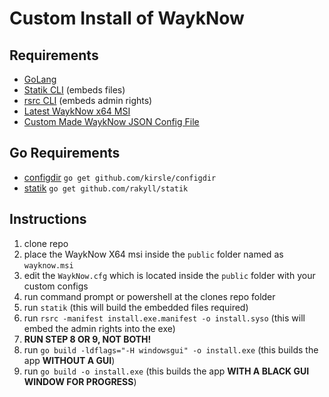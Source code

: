# Custom Install of WaykNow

## Requirements
- [GoLang](https://golang.org/dl/)
- [Statik CLI](https://github.com/rakyll/statik) (embeds files)
- [rsrc CLI](https://github.com/akavel/rsrc) (embeds admin rights)
- [Latest WaykNow x64 MSI](https://wayk.devolutions.net/wayk-now/home/thankyou/wayksmsi64)
- [Custom Made WaykNow JSON Config File](https://helpwayk.devolutions.net/kb_configcommandline.html)

## Go Requirements
 - [configdir](https://github.com/kirsle/configdir) `go get github.com/kirsle/configdir`
 - [statik](https://github.com/rakyll/statik) `go get github.com/rakyll/statik`

## Instructions
 1. clone repo
 2. place the WaykNow X64 msi inside the `public` folder named as `wayknow.msi`
 3. edit the `WaykNow.cfg` which is located inside the `public` folder with your custom configs
 4. run command prompt or powershell at the clones repo folder
 5. run `statik` (this will build the embedded files required)
 6. run `rsrc -manifest install.exe.manifest -o install.syso` (this will embed the admin rights into the exe)
 7. **RUN STEP 8 OR 9, NOT BOTH!**
 8. run `go build -ldflags="-H windowsgui" -o install.exe` (this builds the app **WITHOUT A GUI**)
 9. run `go build -o install.exe` (this builds the app **WITH A BLACK GUI WINDOW FOR PROGRESS**)


